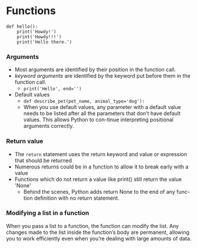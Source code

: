 # Functions

```
def hello():
    print('Howdy!')
    print('Howdy!!!')
    print('Hello there.')
```

### Arguments

- Most arguments are identified by their position in the function call.
- *keyword arguments* are identified by the keyword put before them in the function call.
    - `print('Hello', end='')`
- Default values
    - `def describe_pet(pet_name, animal_type='dog'):`
    - When you use default values, any parameter with a default value needs to be listed after all the parameters that don’t have default values. This allows Python to con-tinue interpreting positional arguments correctly.


### Return value

- The `return` statement uses the return keyword and value or expression that should be returned
- Numerous returns could be in a function to allow it to break early with a value
- Functions which do not return a value like print() still return the value 'None'
    - Behind the scenes, Python adds return None to the end of any func-tion definition with no return statement.

### Modifying a list in a function

When you pass a list to a function, the function can modify the list. Any changes made to the list inside the function’s body are permanent, allowing you to work efficiently even when you’re dealing with large amounts of data.


    
